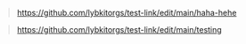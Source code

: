 > https://github.com/lybkitorgs/test-link/edit/main/haha-hehe


> https://github.com/lybkitorgs/test-link/edit/main/testing
